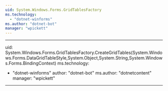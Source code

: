 ```yaml
---
uid: System.Windows.Forms.GridTablesFactory
ms.technology: 
  - "dotnet-winforms"
ms.author: "dotnet-bot"
manager: "wpickett"
---
```


---
uid: System.Windows.Forms.GridTablesFactory.CreateGridTables(System.Windows.Forms.DataGridTableStyle,System.Object,System.String,System.Windows.Forms.BindingContext)
ms.technology: 
  - "dotnet-winforms"
author: "dotnet-bot"
ms.author: "dotnetcontent"
manager: "wpickett"
---
